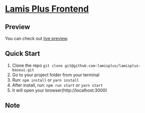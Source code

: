# [Lamis Plus Frontend](https://github.com/lamisplus/lamisplus-baseui.git)



## Preview

You can check out [live preview](https://lamisplus.org).

## Quick Start

1.  Clone the repo `git clone git@github.com:lamisplus/lamisplus-baseui.git`
2.  Go to your project folder from your terminal
3.  Run: `npm install` or `yarn install`
4.  After install, run: `npm run start` or `yarn start`
5.  It will open your browser(http://localhost:3000)

## Note

